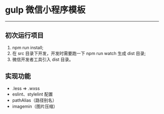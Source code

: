 # gulp 微信小程序模板
---
## 初次运行项目
1. npm run install;
2. 在 src 目录下开发，开发时需要跑一下 npm run watch 生成 dist 目录;
3. 微信开发者工具引入 dist 目录。

## 实现功能
- .less => .wxss
- eslint、stylelint 配置
- pathAlias（路径别名）
- imagemin（图片压缩）
